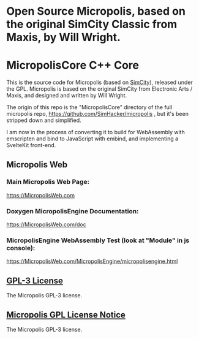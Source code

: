 # Open Source Micropolis, based on the original SimCity Classic from Maxis, by Will Wright. #

# MicropolisCore C++ Core

This is the source code for Micropolis (based on [SimCity](http://en.wikipedia.org/wiki/SimCity_(1989_video_game))), released under the GPL. Micropolis is based on the original SimCity from Electronic Arts / Maxis, and designed and written by Will Wright.

The origin of this repo is the "MicropolisCore" directory of the full micropolis repo, https://github.com/SimHacker/micropolis , but it's been stripped down and simplified.

I am now in the process of converting it to build for WebAssembly with emscripten and bind to JavaScript with embind, and implementing a SvelteKit front-end.

## Micropolis Web

### Main Micropolis Web Page:

https://MicropolisWeb.com

### Doxygen MicropolisEngine Documentation:

https://MicropolisWeb.com/doc

### MicropolisEngine WebAssembly Test (look at "Module" in js console):

https://MicropolisWeb.com/MicropolisEngine/micropolisengine.html

## [GPL-3 License](LICENSE) ##
The Micropolis GPL-3 license.

## [Micropolis GPL License Notice](MicropolisGPLLicenseNotice.md) ##
The Micropolis GPL-3 license.

